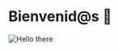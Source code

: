 # Bienvenid@s 👋

![Hello there](https://encrypted-tbn0.gstatic.com/images?q=tbn:ANd9GcTZK_DQ-b6-YlqyrGzxdZQNVwo_GlM65NMqwg&usqp=CAU)


<!--
**crufiangel/crufiangel** is a ✨ _special_ ✨ repository because its `README.md` (this file) appears on your GitHub profile.

Here are some ideas to get you started:

- 🔭 I’m currently working on ...
- 🌱 I’m currently learning ...
- 👯 I’m looking to collaborate on ...
- 🤔 I’m looking for help with ...
- 💬 Ask me about ...
- 📫 How to reach me: ...
- 😄 Pronouns: ...
- ⚡ Fun fact: ...
-->
